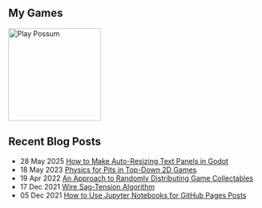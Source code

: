 ## My Games

<a href="https://store.steampowered.com/app/3754030?utm_source=github&utm_medium=web">
  <img src="https://github.com/user-attachments/assets/f5f6b167-ae90-499f-ab5b-66f03324ea46" alt="Play Possum" width="184">
</a>

## Recent Blog Posts

* 28 May 2025 [How to Make Auto-Resizing Text Panels in Godot](https://mpewsey.github.io/2025/05/28/godot-auto-resizing-text-panels.html) 
* 18 May 2023 [Physics for Pits in Top-Down 2D Games](https://mpewsey.github.io/2023/05/18/top-down-2d-pit-physics.html) 
* 19 Apr 2022 [An Approach to Randomly Distributing Game Collectables](https://mpewsey.github.io/2022/04/19/collectable-distribution-algorithm.html) 
* 17 Dec 2021 [Wire Sag-Tension Algorithm](https://mpewsey.github.io/2021/12/17/sag-tension-algorithm.html) 
* 05 Dec 2021 [How to Use Jupyter Notebooks for GitHub Pages Posts](https://mpewsey.github.io/2021/12/05/converting-jupyter-notebooks-to-github-pages-posts.html) 